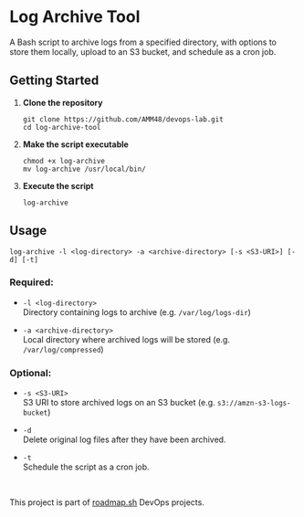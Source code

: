 # Log Archive Tool
A Bash script to archive logs from a specified directory, with options to store them locally, upload to an S3 bucket, and schedule as a cron job.

## Getting Started
1. **Clone the repository**
    ```
    git clone https://github.com/AMM48/devops-lab.git
    cd log-archive-tool
    ```

2. **Make the script executable**
    ```
    chmod +x log-archive
    mv log-archive /usr/local/bin/
    ```
3. **Execute the script**
    ```
    log-archive
    ```

## Usage
```
log-archive -l <log-directory> -a <archive-directory> [-s <S3-URI>] [-d] [-t]
```

### Required:
- `-l <log-directory>`  
  Directory containing logs to archive (e.g. `/var/log/logs-dir`)

- `-a <archive-directory>`  
  Local directory where archived logs will be stored (e.g. `/var/log/compressed`)

### Optional:
- `-s <S3-URI>`  
  S3 URI to store archived logs on an S3 bucket (e.g. `s3://amzn-s3-logs-bucket`)

- `-d`  
  Delete original log files after they have been archived.

- `-t`  
  Schedule the script as a cron job.

<br/>

This project is part of [roadmap.sh](https://roadmap.sh/projects/log-archive-tool) DevOps projects.